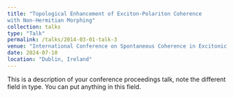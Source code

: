 ```yaml
---
title: "Topological Enhancement of Exciton-Polariton Coherence
with Non-Hermitian Morphing"
collection: talks
type: "Talk"
permalink: /talks/2014-03-01-talk-3
venue: "International Conference on Spontaneous Coherence in Excitonic systems"
date: 2024-07-10
location: "Dublin, Ireland"
---
```


This is a description of your conference proceedings talk, note the different field in type. You can put anything in this field.
